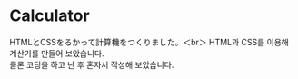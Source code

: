 # Calculator
HTMLとCSSをるかって計算機をつくりました。＜br＞
HTML과 CSS를 이용해 계산기를 만들어 보았습니다.
<br>
클론 코딩을 하고 난 후 혼자서 작성해 보았습니다.
